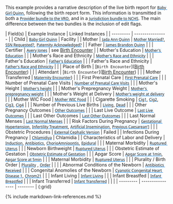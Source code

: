 <style>
  a code {
    font-family: system-ui, -apple-system, BlinkMacSystemFont, "Segoe UI",
    "Roboto", "Oxygen", "Ubuntu", "Cantarell", "Fira Sans", "Droid Sans",
    "Helvetica Neue", sans-serif !important;

    text-decoration: underline;
    text-decoration-color: #0088f9;
    background-color: #f4faff;
  }
</style>

This example provides a narrative description of the live birth report for [`Baby Girl Quinn`](Patient-patient-child-babyg-quinn.html), following the birth report form.
This information is transmitted in both a [`Provider bundle to the VRO`](Bundle-bundle-provider-live-birth-babyg-quinn.html), and in a [`Jurisdiction bundle to NCHS`](https://build.fhir.org/ig/HL7/fhir-bfdr/branches/master/Bundle-bundle-jurisdiction-live-birth-babyg-quinn.html).  The main difference between the two bundles is the inclusion of edit flags.


|  Field(s) | Example Instance | Linked Instances | 
| --------- | ---------------- |
| Child     | [`Baby Girl Quinn`](Patient-patient-child-babyg-quinn.html) | Facility |
| Mother    | [`Jada Ann Quinn`](Patient-patient-mother-jada-ann-quinn.html) | [`Mother Married?`](Observation-observation-mother-married-during-pregnancy-jada-ann-quinn.html),  [`SSN Requested?`](Observation-observation-ssn-requested-for-child-babyg-quinn.html),  [`Paternity Acknowledged?`](Observation-observation-paternity-acknowledgement-signed-james-quinn.html) |
| Father    | [`James Brandon Quinn`](Patient-patient-father-james-brandon-quinn.html) |           |
| Certifier | [`Avery Jones`](Practitioner-vital-records-avery-jones.html) |  see [Birth Encounter](Encounter-encounter-birth-babyg-quinn.html) |
| Mother's Education | [`Mother's Education`](Observation-observation-parent-education-level-jada-ann-quinn.html) |           |
| Mother's Race and Ethnicity   | [`Mother's Race and Ethnicity`](Observation-observation-input-race-and-ethnicity-james-quinn.html) |           |
| Father's Education | [`Father's Education`](Observation-observation-parent-education-level-james-quinn.html) |           |
| Father's Race and Ethnicity   | [`Father's Race and Ethnicity`](Observation-observation-input-race-and-ethnicity-jada-ann-quinn.html) |           |
| Place of Birth   | [`Birth Encounter`]([Birth Encounter](Encounter-encounter-birth-babyg-quinn.html)) |           |
| Attendant   | [`Birth Encounter`]([Birth Encounter](Encounter-encounter-birth-babyg-quinn.html)) |           |
| Mother Transferred   | [`Maternity Encounter`](Encounter-encounter-maternity-jada-ann-quinn.html)) |           |
| First Prenatal Care   | [`First Prenatal Care`](Observation-observation-date-of-first-prenatal-care-visit-jada-ann-quinn.html) |           |
| Number of Prenatal Care Visits   | [`Number of Prenatal Care Visits`](Observation-observation-number-prenatal-visits-jada-ann-quinn.html) |           |
| Mother's Height     | [`Mother's height`](Observation-observation-mother-height-jada-ann-quinn.html) |  |
| Mother's Prepregnancy Weight     | [`Mother's prepregnancy weight`](Observation-observation-mother-prepregnancy-weight-jada-ann-quinn.html) |  |
| Mother's Weight at Delivery     | [`Mother's weight at delivery`](Observation-observation-mother-delivery-weight-jada-ann-quinn.html) |  |
| Mother WIC Food     | [`Mother WIC Food`](Observation-observation-mother-received-wic-food-jada-ann-quinn.html) |  |
| Cigarette Smoking     | [`Cig1`](Observation-observation-cig-smoking-pregnancy-1-jada-ann-quinn.html), [`Cig2`](Observation-observation-cig-smoking-pregnancy-2-jada-ann-quinn.html), [`Cig3`](Observation-observation-cig-smoking-pregnancy-3-jada-ann-quinn.html), [`Cig4`](Observation-observation-cig-smoking-pregnancy-4-jada-ann-quinn.html) |  |
| Number of Previous Live Births     | [`Living`](Observation-observation-infant-living-babyg-quinn.html), [`Dead`](Observation-observation-number-births-now-dead-jada-ann-quinn.html) |  |
| Other Pregnancy Outcomes     | [`Other Outcomes`](Observation-observation-number-other-pregnancy-outcomes-jada-ann-quinn.html) |  |
| Last Live Outcome    | [`Last Live Outcomes`](Observation-observation-date-of-last-live-birth-jada-ann-quinn.html) |  |
| Last Other  Outcomes     | [`Last Other Outcomes`](Observation-observation-date-of-last-other-pregnancy-outcome-jada-ann-quinn.html) |  |
| Last Normal Menses     | [`Last Normal Menses`](Observation-observation-last-menstrual-period-jada-ann-quinn.html) |  |
| Risk Factors During Pregnancy     | [`Gestational Hypertension`](Condition-condition-gestational-hypertension-jada-ann-quinn.html), [`Infertility Treatment`](Procedure-procedure-infertility-treatment-jada-ann-quinn.html), [`Artificial Insemination`](Procedure-procedure-artificial-insemination-jada-ann-quinn.html), [`Previous Caesarean']`](Observation-observation-number-previous-cesareans-jada-ann-quinn.html) |  |
| Obstetric Procedures     | [`External Cephalic Version`](Procedure-procedure-obstetric-procedure-jada-ann-quinn.html) |  Failed |
| Infections During Pregnancy     | [`Chlamidiya`](Condition-condition-infection-present-during-pregnancy-jada-ann-quinn.html) |  Chlamidia |
| Characteristics of Labor and Delivery     | [`Induction`](Condition-condition-infection-present-during-pregnancy-jada-ann-quinn.html), [`Antibiotics`](Observation-observation-antibiotics-during-labor-jada-ann-quinn.html), [`ChorioAmnioontis`](Condition-condition-chorioamnionitis-jada-ann-quinn.html), [`Epidural`](Procedure-procedure-epidural-or-spinal-anesthesia-jada-ann-quinn.html) |   |
| Maternal Morbidity     | [`Ruptured Uterus`](Condition-condition-ruptured-uterus-jada-ann-quinn.html) |   |
| Newborn Birthweight | [`Ruptured Uterus`](Condition-condition-ruptured-uterus-jada-ann-quinn.html) |   |
| Obstetric Estimate of Gestation | [`Obstetric Estimate of Gestation`](Observation-observation-gestational-age-at-delivery-babyg-quinn.html) |   |
| Apgar Score | [`Apgar Score at 1min`](Observation-observation-apgar-score-babyg-quinn-1-min.html), [`Apgar Score at 5min`](Observation-observation-apgar-score-babyg-quinn-5-min.html) |   |
| Maternal Morbidity     | [`Ruptured Uterus`](Condition-condition-ruptured-uterus-jada-ann-quinn.html) |   |
| Plurality / Birth Order | [`Plurality`](Patient-patient-child-babyg-quinn.html) , [`Order`](Patient-patient-child-babyg-quinn.html) | |   |
| Abnormal Conditions of the Newborn | [`Antibiotics Received`](Procedure-antibiotics-suspected-neonatal-sepsis.html) |    | 
| Congenital Anomolies of the Newborn | [`Cyanotic Congenital Heart Disease 1`](Condition-condition-congenital-anomaly-of-newborn-babyg-quinn-1.html), [`Chrom21`](Condition-condition-congenital-anomaly-of-newborn-babyg-quinn-2.html) |    | 
| Infant Living | [`Infant Living`](Patient-patient-child-babyg-quinn.html) |   |
| Infant Breastfed | [`Infant Breastfed`](Observation-observation-infant-breastfed-at-discharge-babyg-quinn.html)  |   |
| Infant Transferred | [`Infant Transferred`](Encounter-encounter-maternity-jada-ann-quinn.html)  | |   |
| --------- | ---------------- | -------- |
{:grid}





{% include markdown-link-references.md %}